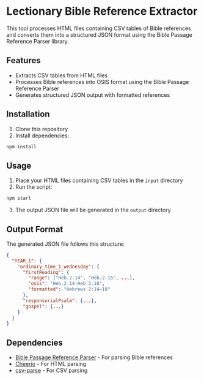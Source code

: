 # Lectionary Bible Reference Extractor

This tool processes HTML files containing CSV tables of Bible references and converts them into a structured JSON format using the Bible Passage Reference Parser library.

## Features

- Extracts CSV tables from HTML files
- Processes Bible references into OSIS format using the Bible Passage Reference Parser
- Generates structured JSON output with formatted references

## Installation

1. Clone this repository
2. Install dependencies:
```bash
npm install
```

## Usage

1. Place your HTML files containing CSV tables in the `input` directory
2. Run the script:
```bash
npm start
```
3. The output JSON file will be generated in the `output` directory

## Output Format

The generated JSON file follows this structure:
```json
{
  "YEAR_1": {
    "ordinary_time_1_wednesday": {
      "firstReading": {
        "range": ["Heb.2.14", "Heb.2.15", ...],
        "osis": "Heb.2.14-Heb.2.18",
        "formatted": "Hebrews 2:14–18"
      },
      "responsorialPsalm": {...},
      "gospel": {...}
    }
  }
}
```

## Dependencies

- [Bible Passage Reference Parser](https://github.com/openbibleinfo/Bible-Passage-Reference-Parser) - For parsing Bible references
- [Cheerio](https://cheerio.js.org/) - For HTML parsing
- [csv-parse](https://csv.js.org/parse/) - For CSV parsing 
